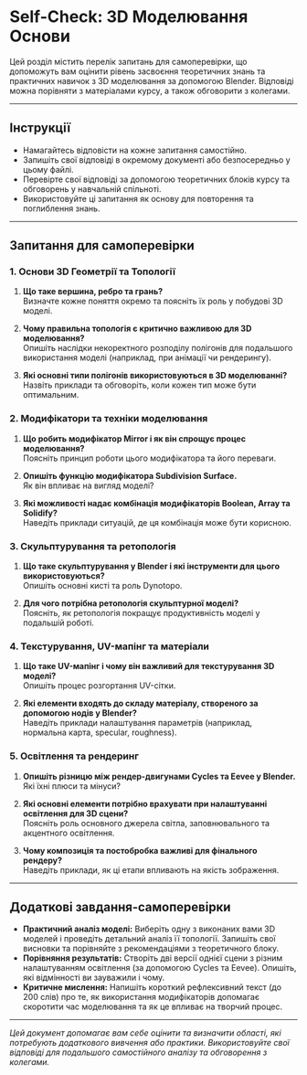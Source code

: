 # Self-Check: 3D Моделювання Основи

Цей розділ містить перелік запитань для самоперевірки, що допоможуть вам оцінити рівень засвоєння теоретичних знань та практичних навичок з 3D моделювання за допомогою Blender. Відповіді можна порівняти з матеріалами курсу, а також обговорити з колегами.

---

## Інструкції

- Намагайтесь відповісти на кожне запитання самостійно.
- Запишіть свої відповіді в окремому документі або безпосередньо у цьому файлі.
- Перевірте свої відповіді за допомогою теоретичних блоків курсу та обговорень у навчальній спільноті.
- Використовуйте ці запитання як основу для повторення та поглиблення знань.

---

## Запитання для самоперевірки

### 1. Основи 3D Геометрії та Топології
1. **Що таке вершина, ребро та грань?**  
   Визначте кожне поняття окремо та поясніть їх роль у побудові 3D моделі.

2. **Чому правильна топологія є критично важливою для 3D моделювання?**  
   Опишіть наслідки некоректного розподілу полігонів для подальшого використання моделі (наприклад, при анімації чи рендерингу).

3. **Які основні типи полігонів використовуються в 3D моделюванні?**  
   Назвіть приклади та обговоріть, коли кожен тип може бути оптимальним.

### 2. Модифікатори та техніки моделювання
1. **Що робить модифікатор Mirror і як він спрощує процес моделювання?**  
   Поясніть принцип роботи цього модифікатора та його переваги.

2. **Опишіть функцію модифікатора Subdivision Surface.**  
   Як він впливає на вигляд моделі?

3. **Які можливості надає комбінація модифікаторів Boolean, Array та Solidify?**  
   Наведіть приклади ситуацій, де ця комбінація може бути корисною.

### 3. Скульптурування та ретопологія
1. **Що таке скульптурування у Blender і які інструменти для цього використовуються?**  
   Опишіть основні кисті та роль Dynotopo.

2. **Для чого потрібна ретопологія скульптурної моделі?**  
   Поясніть, як ретопологія покращує продуктивність моделі у подальшій роботі.

### 4. Текстурування, UV-мапінг та матеріали
1. **Що таке UV-мапінг і чому він важливий для текстурування 3D моделі?**  
   Опишіть процес розгортання UV-сітки.

2. **Які елементи входять до складу матеріалу, створеного за допомогою нодів у Blender?**  
   Наведіть приклади налаштування параметрів (наприклад, нормальна карта, specular, roughness).

### 5. Освітлення та рендеринг
1. **Опишіть різницю між рендер-двигунами Cycles та Eevee у Blender.**  
   Які їхні плюси та мінуси?

2. **Які основні елементи потрібно врахувати при налаштуванні освітлення для 3D сцени?**  
   Поясніть роль основного джерела світла, заповнювального та акцентного освітлення.

3. **Чому композиція та постобробка важливі для фінального рендеру?**  
   Наведіть приклади, як ці етапи впливають на якість зображення.

---

## Додаткові завдання-самоперевірки

- **Практичний аналіз моделі:** Виберіть одну з виконаних вами 3D моделей і проведіть детальний аналіз її топології. Запишіть свої висновки та порівняйте з рекомендаціями з теоретичного блоку.
- **Порівняння результатів:** Створіть дві версії однієї сцени з різним налаштуванням освітлення (за допомогою Cycles та Eevee). Опишіть, які відмінності ви зауважили і чому.
- **Критичне мислення:** Напишіть короткий рефлексивний текст (до 200 слів) про те, як використання модифікаторів допомагає скоротити час моделювання та як це впливає на творчий процес.

---

*Цей документ допомагає вам себе оцінити та визначити області, які потребують додаткового вивчення або практики. Використовуйте свої відповіді для подальшого самостійного аналізу та обговорення з колегами.*
